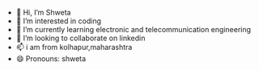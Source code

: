 - 👋 Hi, I’m Shweta
- 👀 I’m interested in coding
- 🌱 I’m currently learning electronic and telecommunication engineering
- 💞️ I’m looking to collaborate on linkedin
- 📫 i am from kolhapur,maharashtra
- 😄 Pronouns: shweta
<!---
Shweta8248/Shweta8248 is a ✨ special ✨ repository because its `README.md` (this file) appears on your GitHub profile.
You can click the Preview link to take a look at your changes.
--->
